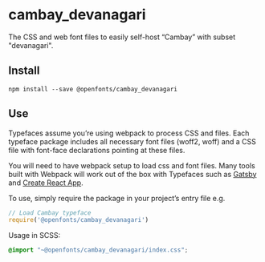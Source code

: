 
# cambay_devanagari

The CSS and web font files to easily self-host “Cambay” with subset "devanagari".

## Install

`npm install --save @openfonts/cambay_devanagari`

## Use

Typefaces assume you’re using webpack to process CSS and files. Each typeface
package includes all necessary font files (woff2, woff) and a CSS file with
font-face declarations pointing at these files.

You will need to have webpack setup to load css and font files. Many tools built
with Webpack will work out of the box with Typefaces such as [Gatsby](https://github.com/gatsbyjs/gatsby)
and [Create React App](https://github.com/facebookincubator/create-react-app).

To use, simply require the package in your project’s entry file e.g.

```javascript
// Load Cambay typeface
require('@openfonts/cambay_devanagari')
```

Usage in SCSS:
```scss
@import "~@openfonts/cambay_devanagari/index.css";
```
